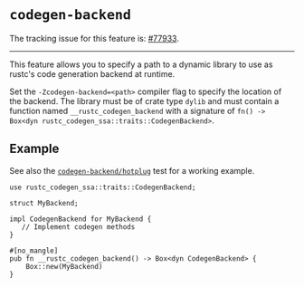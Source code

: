 # `codegen-backend`

The tracking issue for this feature is: [#77933](https://github.com/rust-lang/rust/issues/77933).

------------------------

This feature allows you to specify a path to a dynamic library to use as rustc's
code generation backend at runtime.

Set the `-Zcodegen-backend=<path>` compiler flag to specify the location of the
backend. The library must be of crate type `dylib` and must contain a function
named `__rustc_codegen_backend` with a signature of `fn() -> Box<dyn rustc_codegen_ssa::traits::CodegenBackend>`.

## Example
See also the [`codegen-backend/hotplug`] test for a working example.

[`codegen-backend/hotplug`]: https://github.com/rust-lang/rust/tree/master/tests/ui-fulldeps/codegen-backend/hotplug.rs

```rust,ignore (partial-example)
use rustc_codegen_ssa::traits::CodegenBackend;

struct MyBackend;

impl CodegenBackend for MyBackend {
   // Implement codegen methods
}

#[no_mangle]
pub fn __rustc_codegen_backend() -> Box<dyn CodegenBackend> {
    Box::new(MyBackend)
}
```
